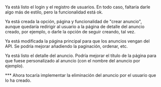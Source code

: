 Ya está listo el login y el registro de usuarios. En todo caso, faltaría darle algo más de estilo, pero la funcionalidad está ok.

Ya está creada la opción, página y funcionalidad de "crear anuncio", aunque quedaría redirigir al usuario a la página de detalle del anuncio creado, por ejemplo, o darle la opción de seguir creando, tal vez.


Ya está modificada la página principal para que los anuncios vengan del API. Se podría mejorar añadiendo la paginación, ordenar, etc.

Ya está listo el detalle del anuncio. Podría mejorar el título de la página para que fuese personalizado al anuncio (con el nombre del anuncio por ejemplo).

*** Ahora tocaría implementar la eliminación del anuncio por el usuario que lo ha creado.
